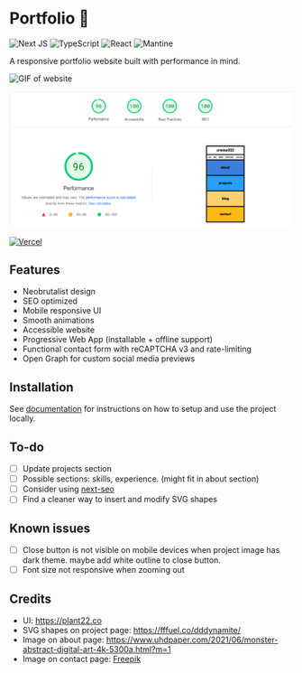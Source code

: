 # Portfolio 🍬
![Next JS](https://img.shields.io/badge/Next-black?style=for-the-badge&logo=next.js&logoColor=white)
![TypeScript](https://img.shields.io/badge/typescript-%23007ACC.svg?style=for-the-badge&logo=typescript&logoColor=white)
![React](https://img.shields.io/badge/react-%2320232a.svg?style=for-the-badge&logo=react&logoColor=%2361DAFB)
![Mantine](https://img.shields.io/badge/Mantine-16B7FB?style=for-the-badge&logo=mantine&logoColor=black)

A responsive portfolio website built with performance in mind.

![GIF of website](website.gif)

![Lighthouse report](lighthouse.png)

[![Vercel](https://img.shields.io/badge/Live%20Preview-%23000000.svg?style=for-the-badge&logo=vercel&logoColor=white)](https://creme332.vercel.app/)

## Features
- Neobrutalist design
- SEO optimized
- Mobile responsive UI
- Smooth animations
- Accessible website
- Progressive Web App (installable + offline support)
- Functional contact form with reCAPTCHA v3 and rate-limiting
- Open Graph for custom social media previews

## Installation
See [documentation](docs) for instructions on how to setup and use the project locally.

## To-do
- [ ] Update projects section
- [ ] Possible sections: skills, experience. (might fit in about section)
- [ ] Consider using [next-seo](https://github.com/garmeeh/next-seo?tab=readme-ov-file#usage)
- [ ] Find a cleaner way to insert and modify SVG shapes

## Known issues
- [ ] Close button is not visible on mobile devices when project image has dark theme. maybe add white outline to close button.
- [ ] Font size not responsive when zooming out

## Credits
- UI: https://plant22.co
- SVG shapes on project page: https://fffuel.co/dddynamite/
- Image on about page: https://www.uhdpaper.com/2021/06/monster-abstract-digital-art-4k-5300a.html?m=1
- Image on contact page: [Freepik](https://www.freepik.com/premium-vector/colorful-geometric-background-modern-abstract-background-with-geometric-shapes-lines_31713840.htm)
